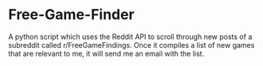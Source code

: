 # Free-Game-Finder
A python script which uses the Reddit API to scroll through new posts of a subreddit called r/FreeGameFindings. Once it compiles a list of new games that are relevant to me, it will send me an email with the list.
